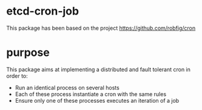 # etcd-cron-job
This package has been based on the project https://github.com/robfig/cron

# purpose

This package aims at implementing a distributed and fault tolerant cron in order to:

* Run an identical process on several hosts
* Each of these process instantiate a cron with the same rules
* Ensure only one of these processes executes an iteration of a job
